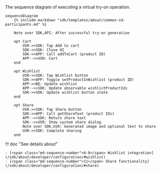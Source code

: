 The sequence diagram of executing a virtual try-on operation.

``` mermaid
sequenceDiagram
    {% include-markdown "sdk/templates/about/common-sd-participants.md" %}

    Note over SDK,API: After successful try-on generation

    opt Cart
        USR->>SDK: Tap Add to cart
        SDK->>SDK: Close UI
        SDK->>APP: Call addToCart (product ID)
        APP-->>USR: Cart
    end

    opt Wishlist
        USR->>SDK: Tap Wishlist button
        SDK->>APP: Toggle setProductInWishlist (product ID)
        APP->>BE: Update wishlist
        APP-->>SDK: Update observable wishlistProductIds
        SDK->>SDK: Update wishlist button state
    end

    opt Share
        USR->>SDK: Tap Share button
        SDK->>APP: Call getShareText (product IDs)
        APP-->>SDK: Return share text
        SDK-->>USR: Show system share dialog
        Note over SDK,USR: Generated image and optional text to share
        USR->>SDK: Complete sharing
    end

```

!!! doc "See details about" 
    
    - [<span class="md-sequence-number">6-8</span> Wishlist integration](/sdk/about/developer/configuration/#wishlist)
    - [<span class="md-sequence-number">11</span> Share functionality](/sdk/about/developer/configuration/#share) 